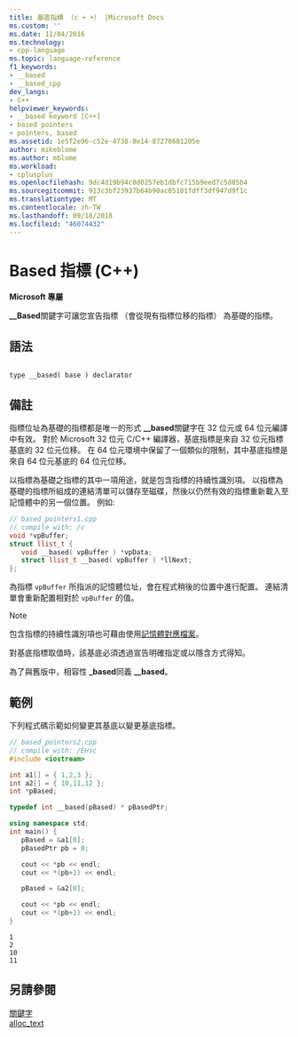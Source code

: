 ```yaml
---
title: 基底指標 （c + +） |Microsoft Docs
ms.custom: ''
ms.date: 11/04/2016
ms.technology:
- cpp-language
ms.topic: language-reference
f1_keywords:
- __based
- __based_cpp
dev_langs:
- C++
helpviewer_keywords:
- __based keyword [C++]
- based pointers
- pointers, based
ms.assetid: 1e5f2e96-c52e-4738-8e14-87278681205e
author: mikeblome
ms.author: mblome
ms.workload:
- cplusplus
ms.openlocfilehash: 9dc4d19b94c8d0257eb1dbfc715b9eed7c5d85b4
ms.sourcegitcommit: 913c3bf23937b64b90ac05181fdff3df947d9f1c
ms.translationtype: MT
ms.contentlocale: zh-TW
ms.lasthandoff: 09/18/2018
ms.locfileid: "46074432"
---
```

# <a name="based-pointers-c"></a>Based 指標 (C++)

**Microsoft 專屬**

**__Based**關鍵字可讓您宣告指標 （會從現有指標位移的指標） 為基礎的指標。

## <a name="syntax"></a>語法

```

type __based( base ) declarator
```

## <a name="remarks"></a>備註

指標位址為基礎的指標都是唯一的形式 **__based**關鍵字在 32 位元或 64 位元編譯中有效。 對於 Microsoft 32 位元 C/C++ 編譯器，基底指標是來自 32 位元指標基底的 32 位元位移。 在 64 位元環境中保留了一個類似的限制，其中基底指標是來自 64 位元基底的 64 位元位移。

以指標為基礎之指標的其中一項用途，就是包含指標的持續性識別項。 以指標為基礎的指標所組成的連結清單可以儲存至磁碟，然後以仍然有效的指標重新載入至記憶體中的另一個位置。 例如: 

```cpp
// based_pointers1.cpp
// compile with: /c
void *vpBuffer;
struct llist_t {
   void __based( vpBuffer ) *vpData;
   struct llist_t __based( vpBuffer ) *llNext;
};
```

為指標 `vpBuffer` 所指派的記憶體位址，會在程式稍後的位置中進行配置。 連結清單會重新配置相對於 `vpBuffer` 的值。

> [!NOTE]
>  包含指標的持續性識別項也可藉由使用[記憶體對應檔案](/windows/desktop/Memory/file-mapping)。

對基底指標取值時，該基底必須透過宣告明確指定或以隱含方式得知。

為了與舊版中，相容性 **_based**同義 **__based**。

## <a name="example"></a>範例

下列程式碼示範如何變更其基底以變更基底指標。

```cpp
// based_pointers2.cpp
// compile with: /EHsc
#include <iostream>

int a1[] = { 1,2,3 };
int a2[] = { 10,11,12 };
int *pBased;

typedef int __based(pBased) * pBasedPtr;

using namespace std;
int main() {
   pBased = &a1[0];
   pBasedPtr pb = 0;

   cout << *pb << endl;
   cout << *(pb+1) << endl;

   pBased = &a2[0];

   cout << *pb << endl;
   cout << *(pb+1) << endl;
}
```

```Output
1
2
10
11
```

## <a name="see-also"></a>另請參閱

[關鍵字](../cpp/keywords-cpp.md)<br/>
[alloc_text](../preprocessor/alloc-text.md)